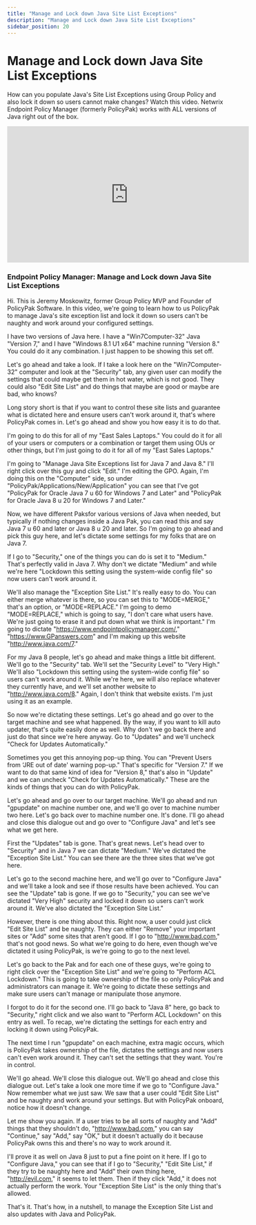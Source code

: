 ```yaml
---
title: "Manage and Lock down Java Site List Exceptions"
description: "Manage and Lock down Java Site List Exceptions"
sidebar_position: 20
---
```

# Manage and Lock down Java Site List Exceptions

How can you populate Java's Site List Exceptions using Group Policy and also lock it down so users
cannot make changes? Watch this video. Netwrix Endpoint Policy Manager (formerly PolicyPak) works
with ALL versions of Java right out of the box.

<iframe width="560" height="315" src="https://www.youtube.com/embed/B9o5QCKEIVA?si=co_e7DT5jmI3DapS" title="YouTube video player" frameborder="0" allow="accelerometer; autoplay; clipboard-write; encrypted-media; gyroscope; picture-in-picture; web-share" referrerpolicy="strict-origin-when-cross-origin" allowfullscreen></iframe>

### Endpoint Policy Manager: Manage and Lock down Java Site List Exceptions

Hi. This is Jeremy Moskowitz, former Group Policy MVP and Founder of PolicyPak Software. In this
video, we're going to learn how to us PolicyPak to manage Java's site exception list and lock it
down so users can't be naughty and work around your configured settings.

I have two versions of Java here. I have a "Win7Computer-32" Java "Version 7," and I have "Windows
8.1 U1 x64" machine running "Version 8." You could do it any combination. I just happen to be
showing this set off.

Let's go ahead and take a look. If I take a look here on the "Win7Computer-32" computer and look at
the "Security" tab, any given user can modify the settings that could maybe get them in hot water,
which is not good. They could also "Edit Site List" and do things that maybe are good or maybe are
bad, who knows?

Long story short is that if you want to control these site lists and guarantee what is dictated here
and ensure users can't work around it, that's where PolicyPak comes in. Let's go ahead and show you
how easy it is to do that.

I'm going to do this for all of my "East Sales Laptops." You could do it for all of your users or
computers or a combination or target them using OUs or other things, but I'm just going to do it for
all of my "East Sales Laptops."

I'm going to "Manage Java Site Exceptions list for Java 7 and Java 8." I'll right click over this
guy and click "Edit." I'm editing the GPO. Again, I'm doing this on the "Computer" side, so under
"PolicyPak/Applications/New/Application" you can see that I've got "PolicyPak for Oracle Java 7 u 60
for Windows 7 and Later" and "PolicyPak for Oracle Java 8 u 20 for Windows 7 and Later."

Now, we have different Paksfor various versions of Java when needed, but typically if nothing
changes inside a Java Pak, you can read this and say Java 7 u 60 and later or Java 8 u 20 and later.
So I'm going to go ahead and pick this guy here, and let's dictate some settings for my folks that
are on Java 7.

If I go to "Security," one of the things you can do is set it to "Medium." That's perfectly valid in
Java 7. Why don't we dictate "Medium" and while we're here "Lockdown this setting using the
system-wide config file" so now users can't work around it.

We'll also manage the "Exception Site List." It's really easy to do. You can either merge whatever
is there, so you can set this to "MODE=MERGE," that's an option, or "MODE=REPLACE." I'm going to
demo "MODE=REPLACE," which is going to say, "I don't care what users have. We're just going to erase
it and put down what we think is important." I'm going to dictate "https://www.endpointpolicymanager.com/,"
"https://www.GPanswers.com" and I'm making up this website "http://www.java.com/7."

For my Java 8 people, let's go ahead and make things a little bit different. We'll go to the
"Security" tab. We'll set the "Security Level" to "Very High." We'll also "Lockdown this setting
using the system-wide config file" so users can't work around it. While we're here, we will also
replace whatever they currently have, and we'll set another website to "http://www.java.com/8."
Again, I don't think that website exists. I'm just using it as an example.

So now we're dictating these settings. Let's go ahead and go over to the target machine and see what
happened. By the way, if you want to kill auto updater, that's quite easily done as well. Why don't
we go back there and just do that since we're here anyway. Go to "Updates" and we'll uncheck "Check
for Updates Automatically."

Sometimes you get this annoying pop-up thing. You can "Prevent Users from ‘JRE out of date' warning
pop-up." That's specific for "Version 7." If we want to do that same kind of idea for "Version 8,"
that's also in "Update" and we can uncheck "Check for Updates Automatically." These are the kinds of
things that you can do with PolicyPak.

Let's go ahead and go over to our target machine. We'll go ahead and run "gpupdate" on machine
number one, and we'll go over to machine number two here. Let's go back over to machine number one.
It's done. I'll go ahead and close this dialogue out and go over to "Configure Java" and let's see
what we get here.

First the "Updates" tab is gone. That's great news. Let's head over to "Security" and in Java 7 we
can dictate "Medium." We've dictated the "Exception Site List." You can see there are the three
sites that we've got here.

Let's go to the second machine here, and we'll go over to "Configure Java" and we'll take a look and
see if those results have been achieved. You can see the "Update" tab is gone. If we go to
"Security," you can see we've dictated "Very High" security and locked it down so users can't work
around it. We've also dictated the "Exception Site List."

However, there is one thing about this. Right now, a user could just click "Edit Site List" and be
naughty. They can either "Remove" your important sites or "Add" some sites that aren't good. If I go
to "http://www.bad.com," that's not good news. So what we're going to do here, even though we've
dictated it using PolicyPak, is we're going to go to the next level.

Let's go back to the Pak and for each one of these guys, we're going to right click over the
"Exception Site List" and we're going to "Perform ACL Lockdown." This is going to take ownership of
the file so only PolicyPak and administrators can manage it. We're going to dictate these settings
and make sure users can't manage or manipulate those anymore.

I forgot to do it for the second one. I'll go back to "Java 8" here, go back to "Security," right
click and we also want to "Perform ACL Lockdown" on this entry as well. To recap, we're dictating
the settings for each entry and locking it down using PolicyPak.

The next time I run "gpupdate" on each machine, extra magic occurs, which is PolicyPak takes
ownership of the file, dictates the settings and now users can't even work around it. They can't set
the settings that they want. You're in control.

We'll go ahead. We'll close this dialogue out. We'll go ahead and close this dialogue out. Let's
take a look one more time if we go to "Configure Java." Now remember what we just saw. We saw that a
user could "Edit Site List" and be naughty and work around your settings. But with PolicyPak
onboard, notice how it doesn't change.

Let me show you again. If a user tries to be all sorts of naughty and "Add" things that they
shouldn't do, "http://www.bad.com," you can say "Continue," say "Add," say "OK," but it doesn't
actually do it because PolicyPak owns this and there's no way to work around it.

I'll prove it as well on Java 8 just to put a fine point on it here. If I go to "Configure Java,"
you can see that if I go to "Security," "Edit Site List," if they try to be naughty here and "Add"
their own thing here, "http://evil.com," it seems to let them. Then if they click "Add," it does not
actually perform the work. Your "Exception Site List" is the only thing that's allowed.

That's it. That's how, in a nutshell, to manage the Exception Site List and also updates with Java
and PolicyPak.
